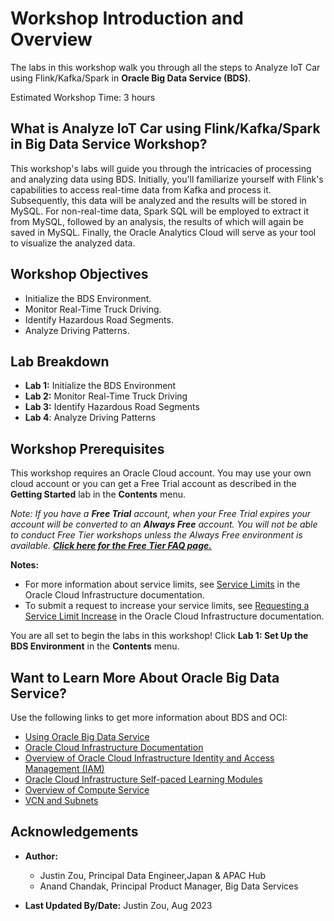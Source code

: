 # Workshop Introduction and Overview

The labs in this workshop walk you through all the steps to Analyze IoT Car using Flink/Kafka/Spark in **Oracle Big Data Service (BDS)**.

Estimated Workshop Time: 3 hours

## What is Analyze IoT Car using Flink/Kafka/Spark in Big Data Service Workshop?

This workshop's labs will guide you through the intricacies of processing and analyzing data using BDS. Initially, you'll familiarize yourself with Flink's capabilities to access real-time data from Kafka and process it. Subsequently, this data will be analyzed and the results will be stored in MySQL. For non-real-time data, Spark SQL will be employed to extract it from MySQL, followed by an analysis, the results of which will again be saved in MySQL. Finally, the Oracle Analytics Cloud will serve as your tool to visualize the analyzed data.

## Workshop Objectives

- Initialize the BDS Environment.
- Monitor Real-Time Truck Driving.
- Identify Hazardous Road Segments.
- Analyze Driving Patterns.

## Lab Breakdown

- **Lab 1:** Initialize the BDS Environment
- **Lab 2:** Monitor Real-Time Truck Driving
- **Lab 3:** Identify Hazardous Road Segments
- **Lab 4**: Analyze Driving Patterns

## Workshop Prerequisites

This workshop requires an Oracle Cloud account. You may use your own cloud account or you can get a Free Trial account as described in the **Getting Started** lab in the **Contents** menu.

*Note: If you have a **Free Trial** account, when your Free Trial expires your account will be converted to an **Always Free** account. You will not be able to conduct Free Tier workshops unless the Always Free environment is available. **[Click here for the Free Tier FAQ page.](https://www.oracle.com/cloud/free/faq.html)***

**Notes:**

+ For more information about service limits, see [Service Limits](https://docs.cloud.oracle.com/en-us/iaas/Content/General/Concepts/servicelimits.htm) in the Oracle Cloud Infrastructure documentation.
+ To submit a request to increase your service limits, see [Requesting a Service Limit Increase](https://docs.cloud.oracle.com/en-us/iaas/Content/General/Concepts/servicelimits.htm#Requesti) in the Oracle Cloud Infrastructure documentation.

You are all set to begin the labs in this workshop! Click **Lab 1: Set Up the BDS Environment** in the **Contents** menu.

## Want to Learn More About Oracle Big Data Service?

Use the following links to get more information about BDS and OCI:

* [Using Oracle Big Data Service](https://docs.oracle.com/en/cloud/paas/big-data-service/user/index.html)
* [Oracle Cloud Infrastructure Documentation](https://docs.cloud.oracle.com/en-us/iaas/Content/GSG/Concepts/baremetalintro.htm)
* [Overview of Oracle Cloud Infrastructure Identity and Access Management (IAM)](https://docs.cloud.oracle.com/en-us/iaas/Content/Identity/Concepts/overview.htm)
* [Oracle Cloud Infrastructure Self-paced Learning Modules](https://www.oracle.com/cloud/iaas/training/foundations.html)
* [Overview of Compute Service](https://www.oracle.com/pls/topic/lookup?ctx=cloud&id=oci_compute_overview)
* [VCN and Subnets](https://docs.cloud.oracle.com/iaas/Content/Network/Tasks/managingVCNs.htm)

## Acknowledgements

* **Author:**

  * Justin Zou, Principal Data Engineer,Japan & APAC Hub
  * Anand Chandak, Principal Product Manager, Big Data Services
* **Last Updated By/Date:** Justin Zou, Aug 2023
